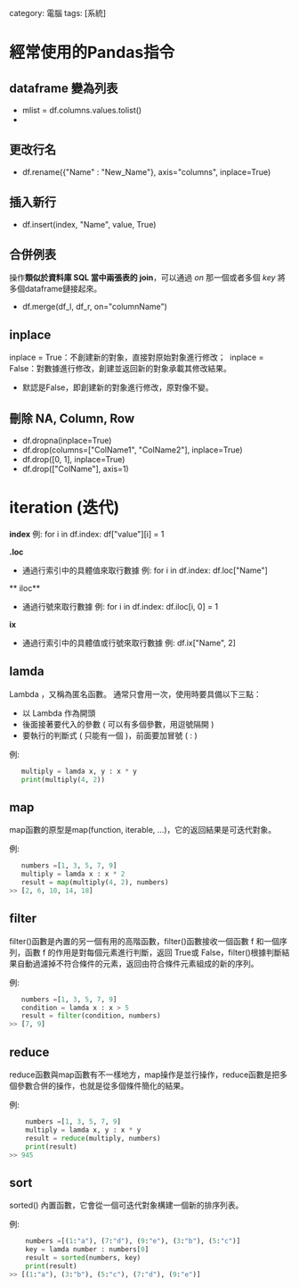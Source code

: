 category: 電腦
tags: [系統]

# 經常使用的Pandas指令

## dataframe 變為列表

- mlist = df.columns.values.tolist()
- 
## 更改行名

-  df.rename({"Name" : "New_Name"}, axis="columns", inplace=True)

## 插入新行

- df.insert(index, "Name", value, True)

## 合併例表

操作**類似於資料庫 SQL 當中兩張表的 join**，可以通過 *on* 那一個或者多個 *key* 將多個dataframe鏈接起來。

- df.merge(df_l, df_r, on="columnName")

## inplace

  inplace = True：不創建新的對象，直接對原始對象進行修改；
 ​ inplace = False：對數據進行修改，創建並返回新的對象承載其修改結果。
  - 默認是False，即創建新的對象進行修改，原對像不變。


## 刪除 NA, Column, Row

- df.dropna(inplace=True)
- df.drop(columns=["ColName1", "ColName2"], inplace=True)
- df.drop([0, 1], inplace=True)
- df.drop(["ColName"], axis=1)


# iteration (迭代)

**index**
   例:
   for i in df.index:
       df["value"][i] = 1

**.loc** 
 - 通過行索引中的具體值來取行數據 
    例: 
    for i in df.index:
         df.loc["Name"]

** iloc**
 - 通過行號來取行數據
    例: 
    for i in df.index:
        df.iloc[i, 0] = 1
 
**ix**
 - 通過行索引中的具體值或行號來取行數據
    例: df.ix["Name", 2]


## lamda

Lambda ，又稱為匿名函數。 通常只會用一次，使用時要具備以下三點：

  - 以 Lambda 作為開頭
  - 後面接著要代入的參數 ( 可以有多個參數，用逗號隔開 )
  - 要執行的判斷式 ( 只能有一個 )，前面要加冒號 ( : )
  
  例:
  ```python
     multiply = lamda x, y : x * y
     print(multiply(4, 2))
  ```
  
## map

map函數的原型是map(function, iterable, …)，它的返回結果是可迭代對象。

  例:
  ```python
     numbers =[1, 3, 5, 7, 9]
     multiply = lamda x : x * 2
     result = map(multiply(4, 2), numbers)
  >> [2, 6, 10, 14, 18]
  ```

## filter

filter()函數是內置的另一個有用的高階函數，filter()函數接收一個函數 f 和一個序列，函數 f 的作用是對每個元素進行判斷，返回 True或 False，filter()根據判斷結果自動過濾掉不符合條件的元素，返回由符合條件元素組成的新的序列。

  例:
  ```python
     numbers =[1, 3, 5, 7, 9]
     condition = lamda x : x > 5
     result = filter(condition, numbers)
  >> [7, 9]   
  ```

## reduce

reduce函數與map函數有不一樣地方，map操作是並行操作，reduce函數是把多個參數合併的操作，也就是從多個條件簡化的結果。

  例:
  
 ```python
     numbers =[1, 3, 5, 7, 9]
     multiply = lamda x, y : x * y
     result = reduce(multiply, numbers)
     print(result)
 >> 945
```

## sort

sorted() 內置函數，它會從一個可迭代對象構建一個新的排序列表。

  例:
  
 ```python
     numbers =[(1:"a"), (7:"d"), (9:"e"), (3:"b"), (5:"c")]
     key = lamda number : numbers[0]
     result = sorted(numbers, key)
     print(result)
 >> [(1:"a"), (3:"b"), (5:"c"), (7:"d"), (9:"e")]
```










